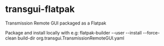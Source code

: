 # transgui-flatpak
Transmission Remote GUI packaged as a Flatpak

Package and install locally with e.g:
flatpak-builder --user --install --force-clean build-dir org.transgui.TransmissionRemoteGUI.yaml
